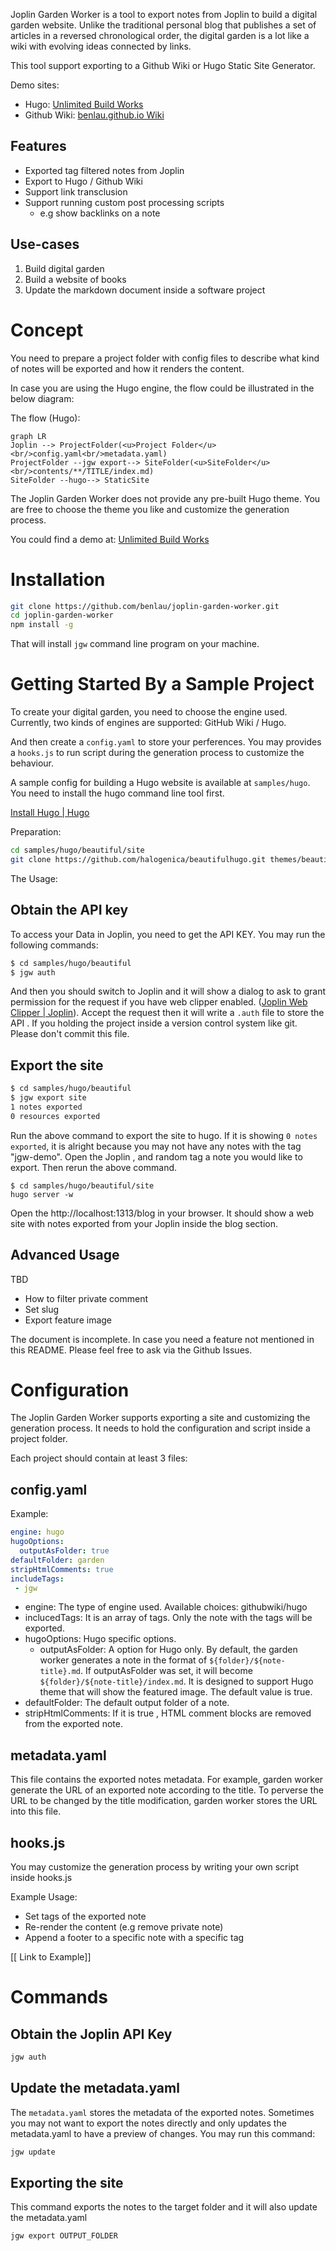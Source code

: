 Joplin Garden Worker is a tool to export notes from Joplin to build a digital garden website. Unlike the traditional personal blog that publishes a set of articles in a reversed chronological order, the digital garden is a lot like a wiki with evolving ideas connected by links.

This tool support exporting to a Github Wiki or Hugo Static Site Generator.

Demo sites:
- Hugo: [Unlimited Build Works](https://benlau.github.io/)
- Github Wiki: [benlau.github.io Wiki](https://github.com/benlau/benlau.github.io/wiki)

## Features
- Exported tag filtered notes from Joplin
- Export to Hugo / Github Wiki
- Support link transclusion
- Support running custom post processing scripts
	- e.g show backlinks on a note

## Use-cases
1. Build digital garden
2. Build a website of books 
3. Update the markdown document inside a software project

# Concept
You need to prepare a project folder with config files to describe what kind of notes will be exported and how it renders the content. 

In case you are using the Hugo engine, the flow could be illustrated in the below diagram:

The flow (Hugo):

```mermaid
graph LR
Joplin --> ProjectFolder(<u>Project Folder</u> <br/>config.yaml<br/>metadata.yaml)
ProjectFolder --jgw export--> SiteFolder(<u>SiteFolder</u><br/>contents/**/TITLE/index.md)
SiteFolder --hugo--> StaticSite
```

The Joplin Garden Worker does not provide any pre-built Hugo theme. You are free to choose the theme you like and customize the generation process. 

You could find a demo at: [Unlimited Build Works](https://benlau.github.io/)

# Installation

```bash
git clone https://github.com/benlau/joplin-garden-worker.git
cd joplin-garden-worker
npm install -g
```

That will install `jgw` command line program on your machine.

# Getting Started By a Sample Project

To create your digital garden, you need to choose the engine used. Currently, two kinds of engines are supported: GitHub Wiki / Hugo.

And then create a `config.yaml` to store your perferences. You may provides a `hooks.js` to run script during the generation process to customize the behaviour.

A sample config for building a Hugo website is available at `samples/hugo`. You need to install the hugo command line tool first. 

[Install Hugo | Hugo](https://gohugo.io/getting-started/installing/)

Preparation:

```bash
cd samples/hugo/beautiful/site
git clone https://github.com/halogenica/beautifulhugo.git themes/beautifulhugo
```

The Usage:

## Obtain the API key

To access your Data in Joplin, you need to get the API KEY. You may run the following commands:

```bash
$ cd samples/hugo/beautiful
$ jgw auth 
```

And then you should switch to Joplin and it will show a dialog to ask to grant permission for the request if you have web clipper enabled. ([Joplin Web Clipper | Joplin](https://joplinapp.org/clipper/)). Accept the request then it will write a `.auth` file to store the API . If you holding the project inside a version control system like git. Please don't commit this file.

## Export the site

```bash
$ cd samples/hugo/beautiful
$ jgw export site
1 notes exported
0 resources exported
```

Run the above command to export the site to hugo. If it is showing `0 notes exported`, it is alright because you may not have any notes with the tag "jgw-demo". Open the Joplin , and random tag a note you would like to export. Then rerun the above command.

```
$ cd samples/hugo/beautiful/site
hugo server -w
```

Open the http://localhost:1313/blog in your browser. It should show a web site with notes exported from your Joplin inside the blog section. 

## Advanced Usage

TBD
- How to filter private comment
- Set slug 
- Export feature image

The document is incomplete. In case you need a feature not mentioned in this README. Please feel free to ask via the Github Issues.

# Configuration

The Joplin Garden Worker supports exporting a site and customizing the generation process. It needs to hold the configuration and script inside a project folder.

Each project should contain at least 3 files:

## config.yaml

Example:

```yaml
engine: hugo
hugoOptions:
  outputAsFolder: true
defaultFolder: garden
stripHtmlComments: true
includeTags:
 - jgw
```

- engine: The type of engine used. Available choices: githubwiki/hugo
- inclucedTags: It is an array of tags. Only the note with the tags will be exported.
- hugoOptions: Hugo specific options. 
	- outputAsFolder: A option for Hugo only. By default, the garden worker generates a note in the format of `${folder}/${note-title}.md`. If outputAsFolder was set, it will become `${folder}/${note-title}/index.md`. It is designed to support Hugo theme that will show the featured image. The default value is true.
- defaultFolder: The default output folder of a note. 
- stripHtmlComments: If it is true , HTML comment blocks are removed from the exported note.
 
## metadata.yaml

This file contains the exported notes metadata. For example, garden worker generate the URL of an exported note according to the title. To perverse the URL to be changed by the title modification, garden worker stores the URL into this file. 

## hooks.js

You may customize the generation process by writing your own script inside hooks.js

Example Usage:

- Set tags of the exported note
- Re-render the content (e.g remove private note)
- Append a footer to a specific note with a specific tag

[[ Link to Example]]

# Commands

## Obtain the Joplin API Key

```bash
jgw auth
```

## Update the metadata.yaml

The `metadata.yaml` stores the metadata of the exported notes. Sometimes you may not want to export the notes directly and only updates the metadata.yaml to have a preview of changes. You may run this command:

```bash
jgw update
```

## Exporting the site

This command exports the notes to the target folder and it will also update the metadata.yaml

```bash
jgw export OUTPUT_FOLDER
```

